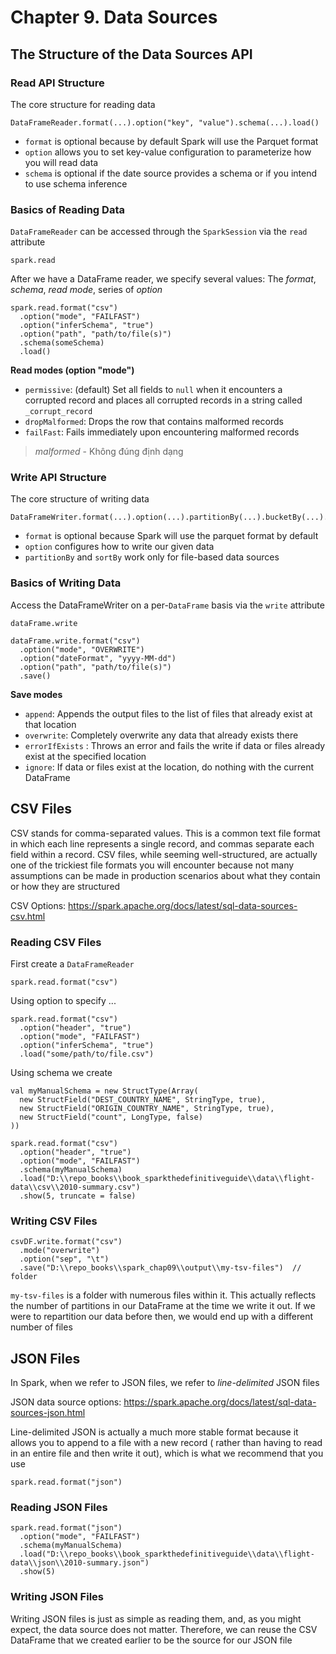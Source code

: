 # Chapter 9. Data Sources

## The Structure of the Data Sources API

### Read API Structure

The core structure for reading data

    DataFrameReader.format(...).option("key", "value").schema(...).load()

- `format` is optional because by default Spark will use the Parquet format
- `option` allows you to set key-value configuration to parameterize how you will read data
- `schema` is optional if the date source provides a schema or if you intend to use schema inference

### Basics of Reading Data

`DataFrameReader` can be accessed through the `SparkSession` via the `read` attribute

    spark.read

After we have a DataFrame reader, we specify several values: The _format_, _schema_, _read mode_, series of _option_

    spark.read.format("csv")
      .option("mode", "FAILFAST")
      .option("inferSchema", "true")
      .option("path", "path/to/file(s)")
      .schema(someSchema)
      .load()

**Read modes (option "mode")**

- `permissive`: (default) Set all fields to `null` when it encounters a corrupted record and places all corrupted
  records in a string called `_corrupt_record`
- `dropMalformed`: Drops the row that contains malformed records
- `failFast`: Fails immediately upon encountering malformed records

> _malformed_ - Không đúng định dạng

### Write API Structure

The core structure of writing data

    DataFrameWriter.format(...).option(...).partitionBy(...).bucketBy(...).sortBy(...).save()

- `format` is optional because Spark will use the parquet format by default
- `option` configures how to write our given data
- `partitionBy` and `sortBy` work only for file-based data sources

### Basics of Writing Data

Access the DataFrameWriter on a per-`DataFrame` basis via the `write` attribute

    dataFrame.write

    dataFrame.write.format("csv")
      .option("mode", "OVERWRITE")
      .option("dateFormat", "yyyy-MM-dd")
      .option("path", "path/to/file(s)")
      .save()

**Save modes**

- `append`: Appends the output files to the list of files that already exist at that location
- `overwrite`: Completely overwrite any data that already exists there
- `errorIfExists` : Throws an error and fails the write if data or files already exist at the specified location
- `ignore`: If data or files exist at the location, do nothing with the current DataFrame

## CSV Files

CSV stands for comma-separated values. This is a common text file format in which each line represents a single record,
and commas separate each field within a record. CSV files, while seeming well-structured, are actually one of the
trickiest file formats you will encounter because not many assumptions can be made in production scenarios about what
they contain or how they are structured

CSV Options: https://spark.apache.org/docs/latest/sql-data-sources-csv.html

### Reading CSV Files

First create a `DataFrameReader`

    spark.read.format("csv")

Using option to specify ...

    spark.read.format("csv")
      .option("header", "true")
      .option("mode", "FAILFAST")
      .option("inferSchema", "true")
      .load("some/path/to/file.csv")

Using schema we create

    val myManualSchema = new StructType(Array(
      new StructField("DEST_COUNTRY_NAME", StringType, true),
      new StructField("ORIGIN_COUNTRY_NAME", StringType, true),
      new StructField("count", LongType, false)
    ))

    spark.read.format("csv")
      .option("header", "true")
      .option("mode", "FAILFAST")
      .schema(myManualSchema)
      .load("D:\\repo_books\\book_sparkthedefinitiveguide\\data\\flight-data\\csv\\2010-summary.csv")
      .show(5, truncate = false)

### Writing CSV Files

    csvDF.write.format("csv")
      .mode("overwrite")
      .option("sep", "\t")
      .save("D:\\repo_books\\spark_chap09\\output\\my-tsv-files")  // folder

`my-tsv-files` is a folder with numerous files within it. This actually reflects the number of partitions in our
DataFrame at the time we write it out. If we were to repartition our data before then, we would end up with a different
number of files

## JSON Files

In Spark, when we refer to JSON files, we refer to _line-delimited_ JSON files

JSON data source options: https://spark.apache.org/docs/latest/sql-data-sources-json.html

Line-delimited JSON is actually a much more stable format because it allows you to append to a file with a new record (
rather than having to read in an entire file and then write it out), which is what we recommend that you use

    spark.read.format("json")

### Reading JSON Files

    spark.read.format("json")
      .option("mode", "FAILFAST")
      .schema(myManualSchema)
      .load("D:\\repo_books\\book_sparkthedefinitiveguide\\data\\flight-data\\json\\2010-summary.json")
      .show(5)

### Writing JSON Files

Writing JSON files is just as simple as reading them, and, as you might expect, the data source does not matter.
Therefore, we can reuse the CSV DataFrame that we created earlier to be the source for our JSON file

